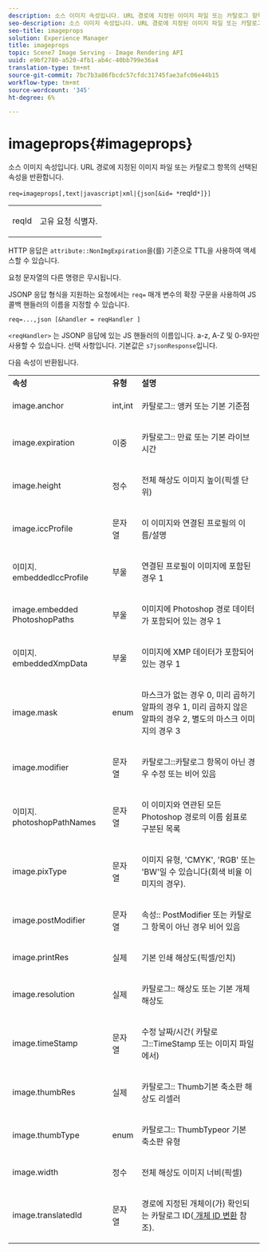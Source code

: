 ```yaml
---
description: 소스 이미지 속성입니다. URL 경로에 지정된 이미지 파일 또는 카탈로그 항목의 선택된 속성을 반환합니다.
seo-description: 소스 이미지 속성입니다. URL 경로에 지정된 이미지 파일 또는 카탈로그 항목의 선택된 속성을 반환합니다.
seo-title: imageprops
solution: Experience Manager
title: imageprops
topic: Scene7 Image Serving - Image Rendering API
uuid: e9bf2780-a520-4fb1-ab4c-40bb799e36a4
translation-type: tm+mt
source-git-commit: 7bc7b3a86fbcdc57cfdc31745fae3afc06e44b15
workflow-type: tm+mt
source-wordcount: '345'
ht-degree: 6%

---
```



# imageprops{#imageprops}

소스 이미지 속성입니다. URL 경로에 지정된 이미지 파일 또는 카탈로그 항목의 선택된 속성을 반환합니다.

`req=imageprops[,text|javascript|xml|{json[&id= *`reqId`*]}]`

<table id="simpletable_8E03127D50444CA7878A6B08E866EE2E"> 
 <tr class="strow"> 
  <td class="stentry"> <p><span class="codeph"><span class="varname"> reqId</span></span> </p> </td> 
  <td class="stentry"> <p>고유 요청 식별자. </p></td> 
 </tr> 
</table>

HTTP 응답은 `attribute::NonImgExpiration`을(를) 기준으로 TTL을 사용하여 액세스할 수 있습니다.

요청 문자열의 다른 명령은 무시됩니다.

JSONP 응답 형식을 지원하는 요청에서는 `req=` 매개 변수의 확장 구문을 사용하여 JS 콜백 핸들러의 이름을 지정할 수 있습니다.

`req=...,json [&handler = reqHandler ]`

`<reqHandler>` 는 JSONP 응답에 있는 JS 핸들러의 이름입니다. a-z, A-Z 및 0-9자만 사용할 수 있습니다. 선택 사항입니다. 기본값은 `s7jsonResponse`입니다.

다음 속성이 반환됩니다.

<table id="table_5F289E2E21594A5598DF98E65DEDDFA0"> 
 <tbody> 
  <tr> 
   <td> <b> 속성</b> </td> 
   <td> <b> 유형</b> </td> 
   <td> <b> 설명</b> </td> 
  </tr> 
  <tr> 
   <td> <p> <span class="codeph"> image.anchor</span> </p> </td> 
   <td> <p> int,int </p> </td> 
   <td> <p> <span class="codeph"> 카탈로그::</span> 앵커 또는 기본 기준점 </p> </td> 
  </tr> 
  <tr> 
   <td> <p> <span class="codeph"> image.expiration</span> </p> </td> 
   <td> <p> 이중 </p> </td> 
   <td> <p> <span class="codeph"> 카탈로그::</span> 만료 또는 기본 라이브 시간 </p> </td> 
  </tr> 
  <tr> 
   <td> <p> <span class="codeph"> image.height</span> </p> </td> 
   <td> <p> 정수 </p> </td> 
   <td> <p>전체 해상도 이미지 높이(픽셀 단위) </p> </td> 
  </tr> 
  <tr> 
   <td> <p> <span class="codeph"> image.iccProfile</span> </p> </td> 
   <td> <p> 문자열 </p> </td> 
   <td> <p> 이 이미지와 연결된 프로필의 이름/설명 </p> </td> 
  </tr> 
  <tr> 
   <td> <p> <span class="codeph"> 이미지. embeddedIccProfile</span> </p> </td> 
   <td> <p> 부울 </p> </td> 
   <td> <p> 연결된 프로필이 이미지에 포함된 경우 1 </p> </td> 
  </tr> 
  <tr> 
   <td> <p> <span class="codeph"> image.embedded PhotoshopPaths</span> </p> </td> 
   <td> <p> 부울 </p> </td> 
   <td> <p> 이미지에 Photoshop 경로 데이터가 포함되어 있는 경우 1 </p> </td> 
  </tr> 
  <tr> 
   <td> <p> <span class="codeph"> 이미지. embeddedXmpData</span> </p> </td> 
   <td> <p> 부울 </p> </td> 
   <td> <p> 이미지에 XMP 데이터가 포함되어 있는 경우 1 </p> </td> 
  </tr> 
  <tr> 
   <td> <p> <span class="codeph"> image.mask</span> </p> </td> 
   <td> <p> enum </p> </td> 
   <td> <p> 마스크가 없는 경우 0, 미리 곱하기 알파의 경우 1, 미리 곱하지 않은 알파의 경우 2, 별도의 마스크 이미지의 경우 3 </p> </td> 
  </tr> 
  <tr> 
   <td> <p> <span class="codeph"> image.modifier</span> </p> </td> 
   <td> <p> 문자열 </p> </td> 
   <td> <p> <span class="codeph"> 카탈로그::카탈로그 항목이 </span> 아닌 경우 수정 또는 비어 있음 </p> </td> 
  </tr> 
  <tr> 
   <td> <p> <span class="codeph"> 이미지. photoshopPathNames</span> </p> </td> 
   <td> <p> 문자열 </p> </td> 
   <td> <p> 이 이미지와 연관된 모든 Photoshop 경로의 이름 쉼표로 구분된 목록 </p> </td> 
  </tr> 
  <tr> 
   <td> <p> <span class="codeph"> image.pixType</span> </p> </td> 
   <td> <p> 문자열 </p> </td> 
   <td> <p> 이미지 유형, 'CMYK', 'RGB' 또는 'BW'일 수 있습니다(회색 비율 이미지의 경우). </p> </td> 
  </tr> 
  <tr> 
   <td> <p> <span class="codeph"> image.postModifier</span> </p> </td> 
   <td> <p> 문자열 </p> </td> 
   <td> <p> <span class="codeph"> 속성::</span> PostModifier 또는 카탈로그 항목이 아닌 경우 비어 있음 </p> </td> 
  </tr> 
  <tr> 
   <td> <p> <span class="codeph"> image.printRes</span> </p> </td> 
   <td> <p> 실제 </p> </td> 
   <td> <p> 기본 인쇄 해상도(픽셀/인치) </p> </td> 
  </tr> 
  <tr> 
   <td> <p> <span class="codeph"> image.resolution</span> </p> </td> 
   <td> <p> 실제 </p> </td> 
   <td> <p> <span class="codeph"> 카탈로그::</span> 해상도 또는 기본 개체 해상도 </p> </td> 
  </tr> 
  <tr> 
   <td> <p> <span class="codeph"> image.timeStamp</span> </p> </td> 
   <td> <p> 문자열 </p> </td> 
   <td> <p>수정 날짜/시간(<span class="codeph"> 카탈로그::TimeStamp</span> 또는 이미지 파일에서) </p> </td> 
  </tr> 
  <tr> 
   <td> <p> <span class="codeph"> image.thumbRes</span> </p> </td> 
   <td> <p> 실제 </p> </td> 
   <td> <p> <span class="codeph"> 카탈로그::</span> Thumb기본 축소판 해상도 리셀러 </p> </td> 
  </tr> 
  <tr> 
   <td> <p> <span class="codeph"> image.thumbType</span> </p> </td> 
   <td> <p> enum </p> </td> 
   <td> <p> <span class="codeph"> 카탈로그::</span> ThumbTypeor 기본 축소판 유형 </p> </td> 
  </tr> 
  <tr> 
   <td> <p> <span class="codeph"> image.width</span> </p> </td> 
   <td> <p> 정수 </p> </td> 
   <td> <p> 전체 해상도 이미지 너비(픽셀) </p> </td> 
  </tr> 
  <tr> 
   <td> <p> <span class="codeph"> image.translatedId</span> </p> </td> 
   <td> <p> 문자열 </p> </td> 
   <td> <p> 경로에 지정된 <span class="varname"> 개체</span>이(가) 확인되는 카탈로그 ID(<a href="../../../../../../is-api/http-ref/image-serving-api-ref/c-http-protocol-reference/c-syntax-and-features/r-object-id-translation.md#reference-cf3e34e6cbb346d69ded9982bfdef414" type="reference" format="dita" scope="local"> 개체 ID 변환</a> 참조). </p> </td> 
  </tr> 
 </tbody> 
</table>

